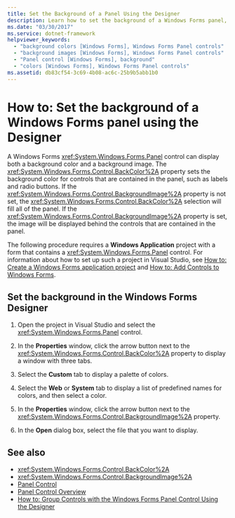 ```yaml
---
title: Set the Background of a Panel Using the Designer
description: Learn how to set the background of a Windows Forms panel, which can display both a background color and a background image, using the designer.
ms.date: "03/30/2017"
ms.service: dotnet-framework
helpviewer_keywords:
  - "background colors [Windows Forms], Windows Forms Panel controls"
  - "background images [Windows Forms], Windows Forms Panel controls"
  - "Panel control [Windows Forms], background"
  - "colors [Windows Forms], Windows Forms Panel controls"
ms.assetid: db83cf54-3c69-4b08-ac6c-25b9b5abb1b0
---
```

# How to: Set the background of a Windows Forms panel using the Designer

A Windows Forms <xref:System.Windows.Forms.Panel> control can display both a background color and a background image. The <xref:System.Windows.Forms.Control.BackColor%2A> property sets the background color for controls that are contained in the panel, such as labels and radio buttons. If the <xref:System.Windows.Forms.Control.BackgroundImage%2A> property is not set, the <xref:System.Windows.Forms.Control.BackColor%2A> selection will fill all of the panel. If the <xref:System.Windows.Forms.Control.BackgroundImage%2A> property is set, the image will be displayed behind the controls that are contained in the panel.

The following procedure requires a **Windows Application** project with a form that contains a <xref:System.Windows.Forms.Panel> control. For information about how to set up such a project in Visual Studio, see [How to: Create a Windows Forms application project](/visualstudio/ide/step-1-create-a-windows-forms-application-project) and [How to: Add Controls to Windows Forms](how-to-add-controls-to-windows-forms.md).

## Set the background in the Windows Forms Designer

1. Open the project in Visual Studio and select the <xref:System.Windows.Forms.Panel> control.

2. In the **Properties** window, click the arrow button next to the <xref:System.Windows.Forms.Control.BackColor%2A> property to display a window with three tabs.

3. Select the **Custom** tab to display a palette of colors.

4. Select the **Web** or **System** tab to display a list of predefined names for colors, and then select a color.

5. In the **Properties** window, click the arrow button next to the <xref:System.Windows.Forms.Control.BackgroundImage%2A> property.

6. In the **Open** dialog box, select the file that you want to display.

## See also

- <xref:System.Windows.Forms.Control.BackColor%2A>
- <xref:System.Windows.Forms.Control.BackgroundImage%2A>
- [Panel Control](panel-control-windows-forms.md)
- [Panel Control Overview](panel-control-overview-windows-forms.md)
- [How to: Group Controls with the Windows Forms Panel Control Using the Designer](group-controls-with-wf-panel-control-using-the-designer.md)
